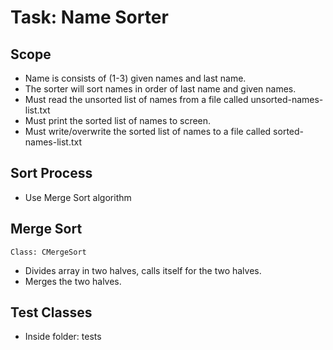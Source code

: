 # Task: Name Sorter

## Scope
* Name is consists of (1-3) given names and last name.
* The sorter will sort names in order of last name and given names.
* Must read the unsorted list of names from a file called unsorted-names-list.txt
* Must print the sorted list of names to screen.
* Must write/overwrite the sorted list of names to a file called sorted-names-list.txt

## Sort Process
* Use Merge Sort algorithm

## Merge Sort
```
Class: CMergeSort
```
* Divides array in two halves, calls itself for the two halves.
* Merges the two halves.

## Test Classes
* Inside folder: tests
